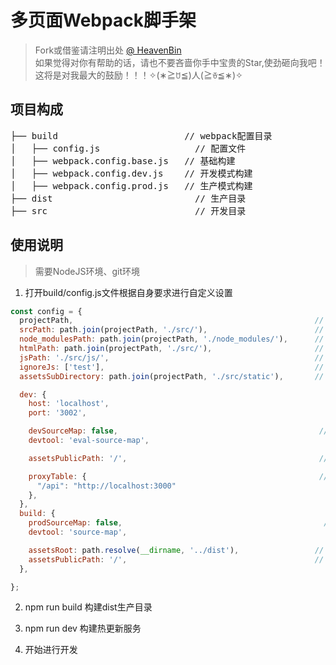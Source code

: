 # 多页面Webpack脚手架

> Fork或借鉴请注明出处 [@ HeavenBin](https://github.com/HeavenBin/WebpackTemplate)  
> 如果觉得对你有帮助的话，请也不要吝啬你手中宝贵的Star,使劲砸向我吧！   
> 这将是对我最大的鼓励！！！✧(∗≧ꇴ≦)人(≧ꈊ≦∗)✧

## 项目构成
<pre>
├── build                        // webpack配置目录
│   ├── config.js     		       // 配置文件
│   ├── webpack.config.base.js   // 基础构建
│   ├── webpack.config.dev.js    // 开发模式构建
│   ├── webpack.config.prod.js   // 生产模式构建
├── dist               		       // 生产目录
├── src                		       // 开发目录
</pre>

## 使用说明
> 需要NodeJS环境、git环境

1. 打开build/config.js文件根据自身要求进行自定义设置
```javascript
const config = {
  projectPath,                                                      // 项目根目录
  srcPath: path.join(projectPath, './src/'),                        // 源文件目录
  node_modulesPath: path.join(projectPath, './node_modules/'),      // node_modules目录
  htmlPath: path.join(projectPath, './src/'),                       // HTML目录
  jsPath: './src/js/',                                              // JS目录
  ignoreJs: ['test'],                                               // 没有入口js文件的html名
  assetsSubDirectory: path.join(projectPath, './src/static'),       // 静态资源目录(不处理的第三方代码)

  dev: {
    host: 'localhost',
    port: '3002',

    devSourceMap: false,                                             // 是否开启SourceMap
    devtool: 'eval-source-map',

    assetsPublicPath: '/',                                           // 相对于服务器根目录的路径，用于加载资源。

    proxyTable: {                                                    // proxy代理
      "/api": "http://localhost:3000"
    },
  },
  build: {
    prodSourceMap: false,                                             // 是否开启SourcMap
    devtool: 'source-map',

    assetsRoot: path.resolve(__dirname, '../dist'),                 // 构建根目录
    assetsPublicPath: '/',                                          // 相对于服务器根目录的路径，用于加载资源。
  },

};
```
2. npm run build 构建dist生产目录

3. npm run dev   构建热更新服务

4. 开始进行开发
